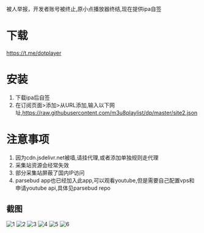 
被人举报，开发者账号被终止,原小点播放器终结,现在提供ipa自签

# 下载
https://t.me/dotplayer

# 安装
1. 下载ipa后自签
2. 在订阅页面>添加>从URL添加,输入以下网址,https://raw.githubusercontent.com/m3u8playlist/dp/master/site2.json

# 注意事项

1. 因为cdn.jsdelivr.net被墙,请挂代理,或者添加单独规则走代理
2. 采集站资源会经常失效
3. 部分采集站屏蔽了国内IP访问
4. parsebud app也已经加入此app,可以观看youtube,但是需要自己配置vps和申请youtube api,具体见parsebud repo

## 截图


![1](https://raw.githubusercontent.com/m3u8playlist/dp/master/IMG_1.png) 
![2](https://raw.githubusercontent.com/m3u8playlist/dp/master/IMG_2.png) 
![3](https://raw.githubusercontent.com/m3u8playlist/dp/master/IMG_3.png) 
![4](https://raw.githubusercontent.com/m3u8playlist/dp/master/IMG_4.png) 
![5](https://raw.githubusercontent.com/m3u8playlist/dp/master/IMG_5.png) 
![6](https://raw.githubusercontent.com/m3u8playlist/dp/master/IMG_6.png) 
   


